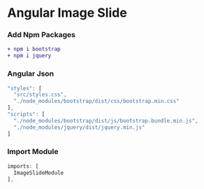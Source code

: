 
<h1>Angular Image Slide</h1>

<h3>Add Npm Packages</h3>

```diff
+ npm i bootstrap
+ npm i jquery
```
<h3>Angular Json</h3>

```javascript
"styles": [
  "src/styles.css",
  "./node_modules/bootstrap/dist/css/bootstrap.min.css"
],
"scripts": [
  "./node_modules/bootstrap/dist/js/bootstrap.bundle.min.js",
  "./node_modules/jquery/dist/jquery.min.js"
]
```

<h3>Import Module</h3>

```javascript
imports: [
  ImageSlideModule
],
```

